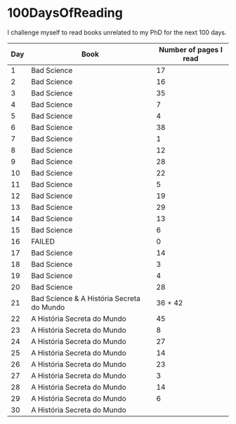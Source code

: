 # 100DaysOfReading

I challenge myself to read books unrelated to my PhD for the next 100 days. 

| Day | Book | Number of pages I read | 
|---|-------------|----|
| 1 | Bad Science | 17 |
| 2 | Bad Science | 16 |
| 3 | Bad Science | 35 |
| 4 | Bad Science | 7  |
| 5 | Bad Science | 4  |
| 6 | Bad Science | 38 |
| 7 | Bad Science | 1  |
| 8 | Bad Science | 12 |
| 9 | Bad Science | 28 |
|10 | Bad Science | 22 |
|11 | Bad Science | 5  |
|12 | Bad Science | 19 |
|13 | Bad Science | 29 |
|14 | Bad Science | 13 |
|15 | Bad Science | 6  |
|16 | FAILED      | 0  |
|17 | Bad Science | 14 |
|18 | Bad Science | 3  |
|19 | Bad Science | 4  |
|20 | Bad Science | 28 |
|21 | Bad Science & A História Secreta do Mundo | 36 + 42 |
|22 | A História Secreta do Mundo | 45 |
|23 | A História Secreta do Mundo | 8  |
|24 | A História Secreta do Mundo | 27 |
|25 | A História Secreta do Mundo | 14 |
|26 | A História Secreta do Mundo | 23 |
|27 | A História Secreta do Mundo | 3  |
|28 | A História Secreta do Mundo | 14 |
|29 | A História Secreta do Mundo | 6  |
|30 | A História Secreta do Mundo |  |










